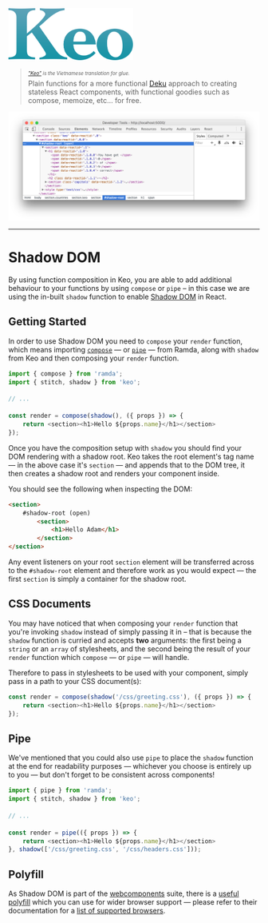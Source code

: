 <img src="../media/logo.png" alt="Keo" width="250" />

> <sub><sup>*["Keo"](https://vi.wikipedia.org/wiki/Keo) is the Vietnamese translation for glue.*</sup></sub><br />
> Plain functions for a more functional [Deku](https://github.com/dekujs/deku) approach to creating stateless React components, with functional goodies such as compose, memoize, etc... for free.

![Shadow DOM](../media/shadow-dom.png)

---

# Shadow DOM

By using function composition in Keo, you are able to add additional behaviour to your functions by using `compose` or `pipe` &ndash; in this case we are using the in-built `shadow` function to enable [Shadow DOM](https://developer.mozilla.org/en-US/docs/Web/Web_Components/Shadow_DOM) in React.

## Getting Started

In order to use Shadow DOM you need to `compose` your `render` function, which means importing [`compose`](http://ramdajs.com/0.19.1/docs/#compose) &mdash; or [`pipe`](http://ramdajs.com/0.19.1/docs/#pipe) &mdash; from Ramda, along with `shadow` from Keo and then composing your `render` function.

```javascript
import { compose } from 'ramda';
import { stitch, shadow } from 'keo';

// ...

const render = compose(shadow(), ({ props }) => {
    return <section><h1>Hello ${props.name}</h1></section>
});
```

Once you have the composition setup with `shadow` you should find your DOM rendering with a shadow root. Keo takes the root element's tag name &mdash; in the above case it's `section` &mdash; and appends that to the DOM tree, it then creates a shadow root and renders your component inside.

You should see the following when inspecting the DOM:

```html
<section>
    #shadow-root (open)
        <section>
            <h1>Hello Adam</h1>
        </section>
</section>
```

Any event listeners on your root `section` element will be transferred across to the `#shadow-root` element and therefore work as you would expect &mdash; the first `section` is simply a container for the shadow root.

## CSS Documents

You may have noticed that when composing your `render` function that you're invoking `shadow` instead of simply passing it in &ndash; that is because the `shadow` function is curried and accepts **two** arguments: the first being a `string` or an `array` of stylesheets, and the second being the result of your `render` function which `compose` &mdash; or `pipe` &mdash; will handle.

Therefore to pass in stylesheets to be used with your component, simply pass in a path to your CSS document(s):

```javascript
const render = compose(shadow('/css/greeting.css'), ({ props }) => {
    return <section><h1>Hello ${props.name}</h1></section>
});
```

## Pipe

We've mentioned that you could also use `pipe` to place the `shadow` function at the end for readability purposes &mdash; whichever you choose is entirely up to you &mdash; but don't forget to be consistent across components!

```javascript
import { pipe } from 'ramda';
import { stitch, shadow } from 'keo';

// ...

const render = pipe(({ props }) => {
    return <section><h1>Hello ${props.name}</h1></section>
}, shadow(['/css/greeting.css', '/css/headers.css']));
```

## Polyfill

As Shadow DOM is part of the [webcomponents](https://developer.mozilla.org/en-US/docs/Web/Web_Components) suite, there is a [useful polyfill](https://github.com/webcomponents/webcomponentsjs) which you can use for wider browser support &mdash; please refer to their documentation for a [list of supported browsers](https://github.com/webcomponents/webcomponentsjs#browser-support).